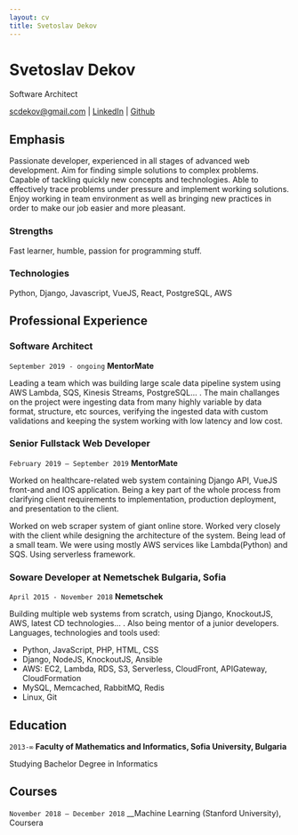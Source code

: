 ```yaml
---
layout: cv
title: Svetoslav Dekov
---
```

# Svetoslav Dekov
Software Architect

<div id="webaddress">
<a href="scdekov@gmail.com">scdekov@gmail.com</a>
| <a href="www.linkedin.com/in/svetoslav-dekov-40aa60b4">LinkedIn</a>
| <a href="https://github.com/scdekov"> Github </a>
</div>


## Emphasis
Passionate developer, experienced in all stages of advanced web development. Aim for finding simple solutions to complex problems. Capable of tackling quickly new concepts and technologies. Able to effectively trace problems under pressure and implement working solutions. Enjoy working in team environment as well as bringing new practices in order to make our job easier and more pleasant.

### Strengths
Fast learner, humble, passion for programming stuff.

### Technologies

Python, Django, Javascript, VueJS, React, PostgreSQL, AWS 

## Professional Experience

### Software Architect

`September 2019 - ongoing`
__MentorMate__

Leading a team which was building large scale data pipeline system using AWS Lambda, SQS, Kinesis Streams, PostgreSQL... . The main challanges on the project were ingesting data from many highly variable by data format, structure, etc sources, verifying the ingested data with custom validations and keeping the system working with low latency and low cost. 

### Senior Fullstack Web Developer

`February 2019 – September 2019`
__MentorMate__

Worked on healthcare-related web system containing Django API, VueJS front-and and IOS application. Being a key part of the whole process from clarifying client requirements to implementation, production deployment, and presentation to the client.

Worked on web scraper system of giant online store. Worked very closely with the client while designing the architecture of the system. Being lead of a small team. We were using mostly AWS services like Lambda(Python) and SQS. Using serverless framework. 

### Soware Developer at Nemetschek Bulgaria, Sofia

`April 2015 - November 2018`
__Nemetschek__

Building multiple web systems from scratch, using Django, KnockoutJS, AWS, latest CD technologies... . Also being mentor of a junior developers. Languages, technologies and tools used:

- Python, JavaScript, PHP, HTML, CSS
- Django, NodeJS, KnockoutJS, Ansible
- AWS: EC2, Lambda, RDS, S3, Serverless, CloudFront, APIGateway, CloudFormation
- MySQL, Memcached, RabbitMQ, Redis
- Linux, Git

## Education

`2013-∞`
__Faculty of Mathematics and Informatics, Sofia University, Bulgaria__

Studying Bachelor Degree in Informatics

## Courses

`November 2018 – December 2018`
__Machine Learning (Stanford University), Coursera

<!-- ### Footer

Last updated: January 2020 -->

